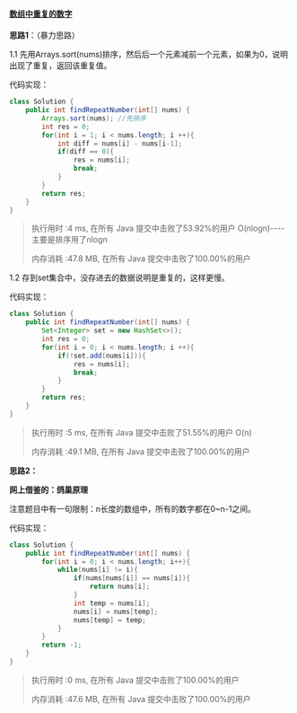 #### [数组中重复的数字](https://leetcode-cn.com/problems/shu-zu-zhong-zhong-fu-de-shu-zi-lcof/)

**思路1**：（暴力思路）

1.1 先用Arrays.sort(nums)排序，然后后一个元素减前一个元素，如果为0，说明出现了重复，返回该重复值。

代码实现：

```java
class Solution {
    public int findRepeatNumber(int[] nums) {
        Arrays.sort(nums); //先排序
        int res = 0;
        for(int i = 1; i < nums.length; i ++){
            int diff = nums[i] - nums[i-1];
            if(diff == 0){
                res = nums[i];
                break;
            }
        }
        return res;
    }
}
```

> 执行用时 :4 ms, 在所有 Java 提交中击败了53.92%的用户 O(nlogn)----主要是排序用了nlogn
>
> 内存消耗 :47.8 MB, 在所有 Java 提交中击败了100.00%的用户

1.2 存到set集合中，没存进去的数据说明是重复的，这样更慢。

代码实现：

```java
class Solution {
    public int findRepeatNumber(int[] nums) {
        Set<Integer> set = new HashSet<>();
        int res = 0;
        for(int i = 0; i < nums.length; i ++){
            if(!set.add(nums[i])){
                res = nums[i];
                break;
            }
        }
        return res;
    }
}
```

> 执行用时 :5 ms, 在所有 Java 提交中击败了51.55%的用户 O(n)
>
> 内存消耗 :49.1 MB, 在所有 Java 提交中击败了100.00%的用户

**思路2：**

**网上借鉴的：鸽巢原理**

注意题目中有一句限制：n长度的数组中，所有的数字都在0~n-1之间。

代码实现：

```java
class Solution {
    public int findRepeatNumber(int[] nums) {
        for(int i = 0; i < nums.length; i++){
            while(nums[i] != i){
                if(nums[nums[i]] == nums[i]){
                    return nums[i];
                }
                int temp = nums[i];
                nums[i] = nums[temp];
                nums[temp] = temp;
            }
        }
        return -1;
    }
}
```

> 执行用时 :0 ms, 在所有 Java 提交中击败了100.00%的用户
>
> 内存消耗 :47.6 MB, 在所有 Java 提交中击败了100.00%的用户